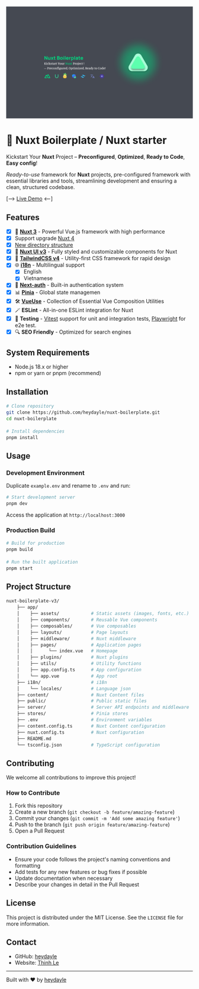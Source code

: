 ![img](/public/cover.png)

# 🚀 Nuxt Boilerplate / Nuxt starter

Kickstart Your **Nuxt** Project – **Preconfigured**, **Optimized**, **Ready to Code**, **Easy config**!

*Ready-to-use* framework for **Nuxt** projects, pre-configured framework with essential libraries and tools, streamlining development and ensuring a clean, structured codebase.

  [--> [Live Demo](https://nuxt-boilerplate-template.vercel.app/) <--]

## Features

- [x]  🚀 **[Nuxt 3](https://nuxt.com)** - Powerful Vue.js framework with high performance
  - [x] Support upgrade [Nuxt 4](https://nuxt.com/docs/getting-started/upgrade)
  - [x] [New directory structure](#project-structure)
- [x] 📐 **[Nuxt UI v3](https://ui.nuxt.com/getting-started)** - Fully styled and customizable components for Nuxt
- [x] 🎨 **[TailwindCSS v4](https://tailwindcss.com/)** - Utility-first CSS framework for rapid design
- [x] 🌐 **[i18n](https://i18n.nuxtjs.org/)** - Multilingual support
  - [x] English
  - [x] Vietnamese
- [x] 🔐 **[Next-auth](https://authjs.dev/)** - Built-in authentication system
- [x] 📊 **[Pinia](https://pinia.vuejs.org/)** - Global state managemen
- [x] 🛠 **[VueUse](https://vueuse.org/)** - Collection of Essential Vue Composition Utilities
- [x] 🪄 **ESLint** - All-in-one ESLint integration for Nuxt
- [x] 🧪 **Testing** - [Vitest](https://vitest.dev/) support for unit and integration tests, [Playwright](https://playwright.dev/) for e2e test.
- [x] 🔍 **SEO Friendly** - Optimized for search engines

## System Requirements

- Node.js 18.x or higher
- npm or yarn or pnpm (recommend)

## Installation

```bash
# Clone repository
git clone https://github.com/heydayle/nuxt-boilerplate.git
cd nuxt-boilerplate

# Install dependencies
pnpm install
```

## Usage

### Development Environment
Duplicate `example.env` and rename to `.env` and run:

```bash
# Start development server
pnpm dev
```

Access the application at `http://localhost:3000`

### Production Build

```bash
# Build for production
pnpm build

# Run the built application
pnpm start
```

## Project Structure

```bash
nuxt-boilerplate-v3/
    ├── app/
    │    ├── assets/            # Static assets (images, fonts, etc.)
    │    ├── components/        # Reusable Vue components
    │    ├── composables/       # Vue composables
    │    ├── layouts/           # Page layouts
    │    ├── middleware/        # Nuxt middleware
    │    ├── pages/             # Application pages
    │    │      └── index.vue   # Homepage
    │    ├── plugins/           # Nuxt plugins
    │    ├── utils/             # Utility functions
    │    ├── app.config.ts      # App configuration
    │    └── app.vue            # App root
    ├── i18n/                   # i18n 
    │    └── locales/           # Language json
    ├── content/                # Nuxt Content files
    ├── public/                 # Public static files
    ├── server/                 # Server API endpoints and middleware
    ├── stores/                 # Pinia stores
    ├── .env                    # Environment variables
    ├── content.config.ts       # Nuxt Content configuration
    ├── nuxt.config.ts          # Nuxt configuration
    ├── README.md               
    └── tsconfig.json           # TypeScript configuration
```

## Contributing

We welcome all contributions to improve this project!

### How to Contribute

1. Fork this repository
2. Create a new branch (`git checkout -b feature/amazing-feature`)
3. Commit your changes (`git commit -m 'Add some amazing feature'`)
4. Push to the branch (`git push origin feature/amazing-feature`)
5. Open a Pull Request

### Contribution Guidelines

- Ensure your code follows the project's naming conventions and formatting
- Add tests for any new features or bug fixes if possible
- Update documentation when necessary
- Describe your changes in detail in the Pull Request

## License

This project is distributed under the MIT License. See the `LICENSE` file for more information.

## Contact

- GitHub: [heydayle](https://github.com/heydayle)
- Website: [Thinh Le](https://thinh.io.vn)

---

Built with ❤️ by [heydayle](https://github.com/heydayle)
